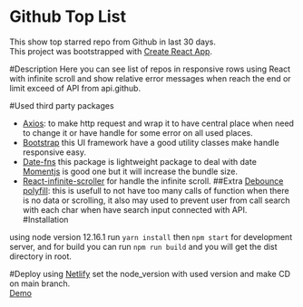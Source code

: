 # Github Top List

This show top starred repo from Github in last 30 days.
<br>
This project was bootstrapped with [Create React App](https://github.com/facebook/create-react-app).

#Description
Here you can see list of repos in responsive rows using React with infinite scroll and show relative error messages when reach the end or limit exceed of API from api.github.

#Used third party packages
* [Axios](https://www.npmjs.com/package/axios): to make http request and wrap it to have central place when need to change it or have handle for some error on all used places.
* [Bootstrap](https://www.npmjs.com/package/bootstrap) this UI framework have a good utility classes make handle responsive easy.
* [Date-fns](https://www.npmjs.com/package/date-fns) this package is lightweight package to deal with date [Momentjs](https://momentjs.com/) is good one but it will increase the bundle size.
* [React-infinite-scroller](https://www.npmjs.com/package/react-infinite-scroller) for handle the infinite scroll.
##Extra
[Debounce polyfill](https://www.codegrepper.com/code-examples/javascript/debounce+polyfill): this is usefull to not have too many calls of function when there is no data or scrolling, it also may used to prevent user from call search with each char when have search input connected with API.  
#Installation

using node version 12.16.1 run `yarn install` then `npm start` for development server, and for build you can run `npm run build` and you will get the dist directory in root.

#Deploy
using [Netlify](https://www.netlify.com/) set the node_version with used version and make CD on main branch.
<br>
[Demo](https://vigilant-hoover-8bfa2f.netlify.app/)
